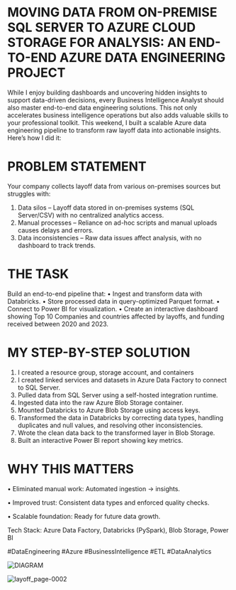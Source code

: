 
# MOVING DATA FROM ON-PREMISE SQL SERVER TO AZURE CLOUD STORAGE FOR ANALYSIS: AN END-TO-END AZURE DATA ENGINEERING PROJECT
While I enjoy building dashboards and uncovering hidden insights to support data-driven decisions, every Business Intelligence Analyst should also master end-to-end data engineering solutions. This not only accelerates business intelligence operations but also adds valuable skills to your professional toolkit. This weekend, I built a scalable Azure data engineering pipeline to transform raw layoff data into actionable insights. Here’s how I did it:
# PROBLEM STATEMENT
Your company collects layoff data from various on-premises sources but struggles with:
1.	Data silos – Layoff data stored in on-premises systems (SQL Server/CSV) with no centralized analytics access.
2.	Manual processes – Reliance on ad-hoc scripts and manual uploads causes delays and errors.
3.	Data inconsistencies – Raw data issues affect analysis, with no dashboard to track trends.
# THE TASK
Build an end-to-end pipeline that:
•	Ingest and transform data with Databricks.
•	Store processed data in query-optimized Parquet format.
•	Connect to Power BI for visualization.
•	Create an interactive dashboard showing Top 10 Companies and countries affected by layoffs, and funding received between 2020 and 2023.
# MY STEP-BY-STEP SOLUTION
1.  I created a resource group, storage account, and containers
2.	I created linked services and datasets in Azure Data Factory to connect to SQL Server.
3.	Pulled data from SQL Server using a self-hosted integration runtime.
4.	Ingested data into the raw Azure Blob Storage container.
5.	Mounted Databricks to Azure Blob Storage using access keys.
6.	Transformed the data in Databricks by correcting data types, handling duplicates and null values, and resolving other inconsistencies.
7.	Wrote the clean data back to the transformed layer in Blob Storage.
8.	Built an interactive Power BI report showing key metrics.
# WHY THIS MATTERS
•	Eliminated manual work: Automated ingestion → insights.

•	Improved trust: Consistent data types and enforced quality checks.

•	Scalable foundation: Ready for future data growth.


Tech Stack: Azure Data Factory, Databricks (PySpark), Blob Storage, Power BI

#DataEngineering #Azure #BusinessIntelligence #ETL #DataAnalytics

![DIAGRAM](https://github.com/user-attachments/assets/378a6a3e-0983-47f0-8333-cf57843be613)

![layoff_page-0002](https://github.com/user-attachments/assets/24d62c9b-388a-4f98-a1dd-10e2c13265ce)


